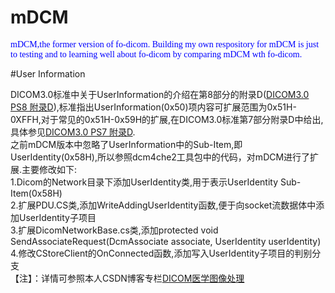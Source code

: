 # mDCM

<font face="Microsoft YaHei" color=blue>mDCM,the former version of fo-dicom. Building my own respository for mDCM is just to testing and to learning well about fo-dicom by comparing mDCM wth fo-dicom.</font><br>

#User Information

DICOM3.0标准中关于UserInformation的介绍在第8部分的附录D([DICOM3.0 PS8 附录D](http://medical.nema.org/medical/dicom/current/output/html/part08.html#chapter_D)),标准指出UserInformation(0x50)项内容可扩展范围为0x51H-0XFFH,对于常见的0x51H-0x59H的扩展,在DICOM3.0标准第7部分附录D中给出,具体参见[DICOM3.0 PS7 附录D](http://medical.nema.org/medical/dicom/current/output/html/part07.html#sect_D.3.3.7).<br>
之前mDCM版本中忽略了UserInformation中的Sub-Item,即UserIdentity(0x58H),所以参照dcm4che2工具包中的代码，对mDCM进行了扩展.主要修改如下:<br>
1.Dicom的Network目录下添加UserIdentity类,用于表示UserIdentity Sub-Item(0x58H)<br>
2.扩展PDU.CS类,添加WriteAddingUserIdentity函数,便于向socket流数据体中添加UserIdentity子项目<br>
3.扩展DicomNetworkBase.cs类,添加protected void SendAssociateRequest(DcmAssociate associate, UserIdentity userIdentity)<br>
4.修改CStoreClient的OnConnected函数,添加写入UserIdentity子项目的判别分支<br>
【注】：详情可参照本人CSDN博客专栏[DICOM医学图像处理](http://blog.csdn.net/column/details/dicom.html)

